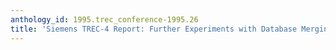 ```yaml
---
anthology_id: 1995.trec_conference-1995.26
title: 'Siemens TREC-4 Report: Further Experiments with Database Merging'
---
```

